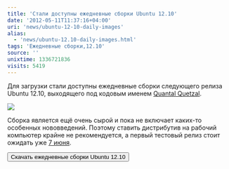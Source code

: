 ```yaml
---
title: 'Стали доступны ежедневные сборки Ubuntu 12.10'
date: '2012-05-11T11:37:16+04:00'
uri: 'news/ubuntu-12-10-daily-images'
alias: 
  - 'news/ubuntu-12.10-daily-images.html'
tags: 'Ежедневные сборки,12.10'
source: ''
unixtime: 1336721836
visits: 5419
---
```

Для загрузки стали доступны ежедневные сборки следующего релиза Ubuntu 12.10, выходящего под кодовым именем [Quantal Quetzal](news/quantal-quetzal).

[![](img/2012/05/11/11-00/uds-q-7175281472-o.jpg)](img/2012/05/11/11-00/uds-q-7175281472-o.jpg)

Сборка является ещё очень сырой и пока не включает каких-то особенных нововведений. Поэтому ставить дистрибутив на рабочий компьютер крайне не рекомендуется, а первый тестовый релиз стоит ожидать уже [7 июня](news/ubuntu-12-10-release-schedule).

[<button>Скачать ежедневные сборки Ubuntu 12.10</button>](http://cdimage.ubuntu.com/daily-live/current/)
